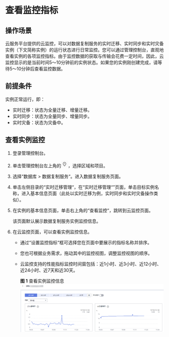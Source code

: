 # 查看监控指标<a name="drs_03_0108"></a>

## 操作场景<a name="section6512256311344"></a>

云服务平台提供的云监控，可以对数据复制服务的实时迁移、实时同步和实时灾备实例（下文简称实例）的运行状态进行日常监控。您可以通过管理控制台，直观地查看实例的各项监控指标。由于监控数据的获取与传输会花费一定时间，因此，云监控显示的是当前时间5～10分钟前的实例状态。如果您的实例刚创建完成，请等待5～10分钟后查看监控数据。

## 前提条件<a name="section5410804111344"></a>

实例正常运行，即：

-   实时迁移：状态为全量迁移、增量迁移。
-   实时同步：状态为全量同步、增量同步。
-   实时灾备：状态为灾备中。

## 查看实例监控<a name="section631210172098"></a>

1.  登录管理控制台。
2.  单击管理控制台左上角的![](figures/Region灰色图标.png)，选择区域和项目。
3.  选择“数据库  \>  数据复制服务“。进入数据复制服务页面。
4.  单击左侧目录的“实时迁移管理“，在“实时迁移管理“”页面，单击目标实例名称，进入基本信息页面（此处以实时迁移为例，实时同步和实时灾备操作类似）。
5.  在实例的基本信息页面，单击右上角的“查看监控“，跳转到云监控页面。

    该页面默认展示数据复制服务实例监控信息。

6.  在云监控页面，可以查看实例监控信息。
    -   通过“设置监控指标“框可选择您在页面中要展示的指标名称并排序。
    -   您也可根据业务需求，拖动其中的监控视图，调整监控视图的顺序。
    -   云监控支持的性能指标监控时间窗包括：近1小时、近3小时、近12小时、近24小时、近7天和近30天。

        **图 1**  查看实例监控信息<a name="fig124931242222"></a>  
        ![](figures/查看实例监控信息.png "查看实例监控信息")




